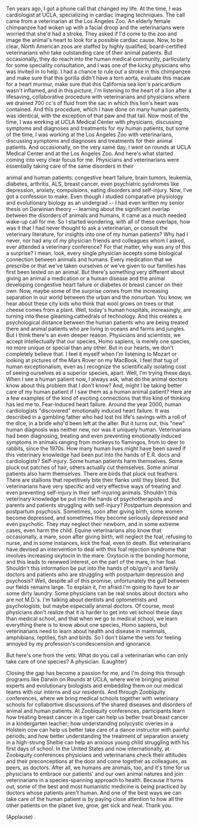 
Ten years ago,
I got a phone call that
changed my life.
At the time, I was 
cardiologist at UCLA,
specializing in cardiac 
imaging techniques.
The call came from a veterinarian
at the Los Angeles Zoo.
An elderly female chimpanzee
had woken up with a facial droop
and the veterinarians were worried
that she&#39;d had a stroke.
They asked if I&#39;d 
come to the zoo
and image the animal&#39;s heart
to look for a possible
cardiac cause.
Now, to be clear, North American
zoos are staffed
by highly qualified, 
board-certified veterinarians
who take outstanding 
care of their animal patients.
But occasionally, they do reach into 
the human medical community,
particularly for some 
speciality consultation,
and I was one of the lucky physicians
who was invited in to help.
I had a chance to rule out
a stroke in this chimpanzee
and make sure that this gorilla 
didn&#39;t have a torn aorta,
evaluate this macaw
for a heart murmur,
make sure that this California sea lion&#39;s
paricardium wasn&#39;t inflamed,
and in this picture, I&#39;m listening
to the heart of a lion
after a lifesaving, 
collaborative procedure
with veterinarians and physicians
where we drained 700 cc&#39;s of 
fluid from the sac
in which this lion&#39;s 
heart was contained.
And this procedure, which I have
done on many human patients,
was identical, with the exception
of that paw and that tail.
Now most of the time, I was working
at UCLA Medical Center with physicians,
discussing symptoms
and diagnoses and treatments
for my human patients,
but some of the time,
I was working at the Los Angeles Zoo
with veterinarians, discussing 
symptoms and diagnoses and treatments
for their animal patients.
And occasionally, on 
the very same day,
I went on rounds at 
UCLA Medical Center
and at the Los Angeles Zoo.
And here&#39;s what started coming
into very clear focus for me.
Physicians and veterinarians
were essentially taking care
of the same disorders in their 

animal and human patients:
congestive heart failure, brain tumors,
leukemia, diabetes, 
arthritis, ALS, breast cancer,
even psychiatric syndromes
like depression, anxiety,
compulsions, eating disorders
and self-injury.
Now, I&#39;ve got a confession to make.
Even though I studied comparative
physiology and evolutionary biology
as an undergrad --
I had even written my senior 
thesis on Darwinian theory --
learning about the 
significant overlap
between the disorders of 
animals and humans,
it came as a much needed 
wake-up call for me.
So I started wondering,
with all of these overlaps,
how was it that I had never
thought to ask a veterinarian,
or consult the veterinary literature,
for insights into one 
of my human patients?
Why had I never, nor had any of my 
physician friends and colleagues
whom I asked, ever attended 
a veterinary conference?
For that matter, why was 
any of this a surprise?
I mean, look, every single physician
accepts some biological connection
between animals and humans.
Every medication that we prescribe
or that we&#39;ve taken ourselves
or we&#39;ve given to our families
has first been tested on an animal.
But there&#39;s something very different
about giving an animal a 
medication or a human disease
and the animal developing 
congestive heart failure
or diabetes or breast cancer 
on their own.
Now, maybe some of the surprise
comes from the increasing
separation in our world
between the urban and the nonurban.
You know, we hear about these city kids
who think that wool grows on trees
or that cheese comes from a plant.
Well, today&#39;s human hospitals,
increasingly, are turning into these
gleaming cathedrals of technology.
And this creates a psychological
distance between the human patients
who are being treated there
and animal patients who
are living in oceans
and farms and jungles.
But I think there&#39;s an 
even deeper reason.
Physicians and scientists, we accept
intellectually that our species,
Homo sapiens, is merely 
one species,
no more unique or
special than any other.
But in our hearts, we don&#39;t 
completely believe that.
I feel it myself when I&#39;m 
listening to Mozart
or looking at pictures of the 
Mars Rover on my MacBook.
I feel that tug of 
human exceptionalism,
even as I recognize the 
scientifically isolating cost
of seeing ourselves as a
superior species, apart.
Well, I&#39;m trying these days.
When I see a human patient
now, I always ask,
what do the animal doctors know
about this problem that I don&#39;t know?
And, might I be taking better 
care of my human patient
if I saw them as a human
animal patient?
Here are a few examples of the 
kind of exciting connections
that this kind of 
thinking has led me to.
Fear-induced heart failure.
Around the year 2000,
human cardiologists &quot;discovered&quot;
emotionally induced heart failure.
It was described in a gambling father 
who had lost his life&#39;s savings
with a roll of the dice,
in a bride who&#39;d
been left at the alter.
But it turns out, this 
&quot;new&quot; human diagnosis
was neither new, nor
was it uniquely human.
Veterinarians had been diagnosing, 
treating and even preventing
emotionally induced
symptoms in animals
ranging from monkeys to flamingos,
from to deer to rabbits,
since the 1970s.
How many human lives 
might have been saved
if this veterinary knowledge
had been put into the hands
of E.R. docs and cardiologists?
Self-injury.
Some human patients 
harm themselves.
Some pluck out patches of hair,
others actually cut themselves.
Some animal patients 
also harm themselves.
There are birds that 
pluck out feathers.
There are stallions that repetitively
bite their flanks until they bleed.
But veterinarians have very specific
and very effective ways
of treating and even
preventing self-injury
in their self-injuring animals.
Shouldn&#39;t this veterinary knowledge
be put into the hands
of psychotherapists and 
parents and patients
struggling with self-injury?
Postpartum depression and 
postpartum psychosis.
Sometimes, soon after giving birth,
some women become depressed,
and sometimes they become seriously 
depressed and even psychotic.
They may neglect their newborn,
and in some extreme cases,
even harm the child.
Equine veterinarians also
know that occasionally,
a mare, soon after giving birth,
will neglect the foal,
refusing to nurse,
and in some instances,
kick the foal, even to death.
But veterinarians have devised
an intervention to deal with
this foal rejection syndrome
that involves increasing 
oxytocin in the mare.
Oxytocin is the bonding hormone,
and this leads to renewed interest,
on the part of the mare, in her foal.
Shouldn&#39;t this information
be put into the hands of ob/gyn&#39;s
and family doctors and patients
who are struggling with postpartum
depression and psychosis?
Well, despite all of this promise,
unfortunately the gulf between
our fields remains large.
To explain it, I&#39;m afraid I&#39;m going 
to have to air some dirty laundry.
Some physicians can be real snobs
about doctors who are not M.D.&#39;s.
I&#39;m talking about dentists and 
optometrists and psychologists,
but maybe especially animal doctors.
Of course, most physicians
don&#39;t realize that it is harder
to get into vet school these
days than medical school,
and that when we go 
to medical school,
we learn everything 
there is to know
about one species, Homo sapiens,
but veterinarians need to learn
about health and disease
in mammals, amphibians,
reptiles, fish and birds.
So I don&#39;t blame the vets
for feeling annoyed
by my profession&#39;s
condescension and ignorance.

But here&#39;s one from the vets:
What do you call a veterinarian
who can only take 
care of one species?
A physician. 
(Laughter)

Closing the gap has become 
a passion for me,
and I&#39;m doing this 
through programs
like Darwin on Rounds at UCLA,
where we&#39;re bringing animal experts 
and evolutionary biologists
and embedding them
on our medical teams
with our interns and our residents.
And through Zoobiquity conferences,
where we bring medical schools 
together with veterinary schools
for collabortive discussions
of the shared diseases and disorders
of animal and human patients.
At Zoobiquity conferences,
participants learn how treating
breast cancer in a tiger
can help us better treat breast cancer
in a kindergarten teacher;
how understanding polycystic
overies in a Holstein cow
can help us better take care
of a dance instructor 
with painful periods;
and how better understanding the 
treatment of separation anxiety
in a high-strung Sheltie
can help an anxious young child
struggling with his first days of school.
In the United States and now 
internationally, at Zoobiquity conferences
physicians and veterinarians check 
their attitudes and their preconceptions
at the door and come 
together as colleagues,
as peers, as doctors.
After all, we humans 
are animals, too,
and it&#39;s time for us physicians to embrace
our patients&#39; and our own animal natures
and join veterinarians
in a species-spanning approach to health.
Because it turns out,
some of the best and 
most humanistic medicine
is being practiced by doctors
whose patients aren&#39;t human.
And one of the best ways 
we can take care
of the human patient is by 
paying close attention
to how all the other 
patients on the planet
live, grow, get sick and heal.
Thank you.

(Applause)
.
